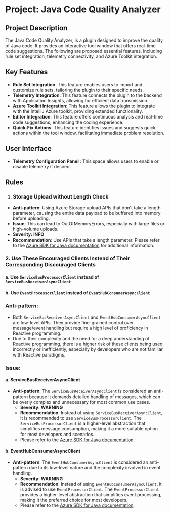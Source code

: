 # Project: Java Code Quality Analyzer

## Project Description
The Java Code Quality Analyzer, is a plugin designed to improve the quality of Java code. It provides an interactive tool window that offers real-time code suggestions. The following are proposed essential features, including rule set integration, telemetry connectivity, and Azure Toolkit integration.

## Key Features

- **Rule Set Integration**: This feature enables users to import and customize rule sets, tailoring the plugin to their specific needs.
- **Telemetry Integration**: This feature connects the plugin to the backend with Application Insights, allowing for efficient data transmission.
- **Azure Toolkit Integration**: This feature allows the plugin to integrate with the IntelliJ Azure toolkit, providing extended functionality.
- **Editor Integration**: This feature offers continuous analysis and real-time code suggestions, enhancing the coding experience.
- **Quick-Fix Actions**: This feature identifies issues and suggests quick actions within the tool window, facilitating immediate problem resolution.

## User Interface
- **Telemetry Configuration Panel** : This space allows users to enable or disable telemetry if desired.


## Rules
1. ### Storage Upload without Length Check
- **Anti-pattern**: Using Azure Storage upload APIs that don’t take a length parameter, causing the entire data payload to be buffered into memory before uploading.
- **Issue**: This can lead to OutOfMemoryErrors, especially with large files or high-volume uploads.
- **Severity: INFO**
- **Recommendation**: Use APIs that take a length parameter. Please refer to the [Azure SDK for Java documentation](https://learn.microsoft.com/en-us/azure/storage/blobs/storage-blob-upload-java) for additional information.


### 2. Use These Encouraged Clients Instead of Their Corresponding Discouraged Clients

#### a. Use **`ServiceBusProcessorClient`** instead of **`ServiceBusReceiverAsyncClient`**
#### b. Use **`EventProcessorClient`** instead of **`EventHubConsumerAsyncClient`**

### Anti-pattern:
- Both `ServiceBusReceiverAsyncClient` and `EventHubConsumerAsyncClient` are low-level APIs. They provide fine-grained control over message/event handling but require a high level of proficiency in Reactive programming.
- Due to their complexity and the need for a deep understanding of Reactive programming, there is a higher risk of these clients being used incorrectly or inefficiently, especially by developers who are not familiar with Reactive paradigms.

### Issue:

#### a. **ServiceBusReceiverAsyncClient**
- **Anti-pattern**: The `ServiceBusReceiverAsyncClient` is considered an anti-pattern because it demands detailed handling of messages, which can be overly complex and unnecessary for most common use cases.
    - **Severity: WARNING**
    - **Recommendation**: Instead of using `ServiceBusReceiverAsyncClient`, it is recommended to use `ServiceBusProcessorClient`. The `ServiceBusProcessorClient` is a higher-level abstraction that simplifies message consumption, making it a more suitable option for most developers and scenarios.
    - Please refer to the [Azure SDK for Java documentation](https://github.com/Azure/azure-sdk-for-java/blob/main/sdk/servicebus/azure-messaging-servicebus/README.md#when-to-use-servicebusprocessorclient).

#### b. **EventHubConsumerAsyncClient**
- **Anti-pattern**: The `EventHubConsumerAsyncClient` is considered an anti-pattern due to its low-level nature and the complexity involved in event handling.
    - **Severity: WARNING**
    - **Recommendation**: Instead of using `EventHubConsumerAsyncClient`, it is advised to use `EventProcessorClient`. The `EventProcessorClient` provides a higher-level abstraction that simplifies event processing, making it the preferred choice for most developers.
    - Please refer to the [Azure SDK for Java documentation](https://learn.microsoft.com/en-us/java/api/com.azure.messaging.eventhubs.eventprocessorclient?view=azure-java-stable).

